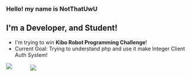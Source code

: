 ### Hello! my name is NotThatUwU

## I'm a Developer, and Student!
- I'm trying to win **Kibo Robot Programming Challenge**!
- Current Goal: Trying to understand php and use it make Integer Client Auth System!


<img src="https://github-readme-stats.vercel.app/api?username=NotThatUwU&&show_icons=true&title_color=df36d8&icon_color=bb2acf&text_color=05f0f7&bg_color=151515">
<img align="center" style="margin-left: 45px;" src="https://github-readme-stats.vercel.app/api/top-langs/?username=NotThatUwU&layout=compact&theme=bear" />
